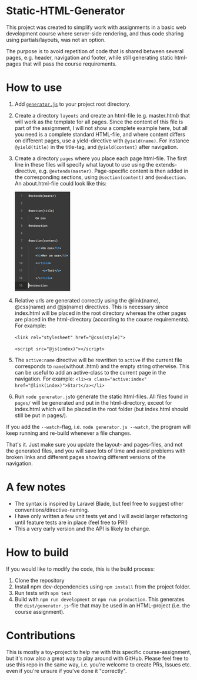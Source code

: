 # Static-HTML-Generator
This project was created to simplify work with assignments in a basic web development course where server-side rendering, and thus code sharing using partials/layouts, was not an option.

The purpose is to avoid repetition of code that is shared between several pages, e.g. header, navigation and footer, while still generating static html-pages that will pass the course requirements.

# How to use

1. Add [`generator.js`](https://raw.githubusercontent.com/Krisell/Static-HTML-Generator/master/dist/generator.js) to your project root directory.

2. Create a directory `layouts` and create an html-file (e.g. master.html) that will work as the template for all pages. Since the content of this file is part of the assignment, I will not show a complete example here, but all you need is a complete standard HTML-file, and where content differs on different pages, use a yield-directive with `@yield(name)`.
For instance `@yield(title)` in the title-tag, and `@yield(content)` after navigation.

3. Create a directory `pages` where you place each page html-file. The first line in these files will specify what layout to use using the extends-directive, e.g. `@extends(master)`.
Page-specific content is then added in the corresponding sections, using `@section(content)` and `@endsection`.
An about.html-file could look like this:

   ![](docs/about.png)

4. Relative urls are generated correctly using the @link(name), @css(name) and @js(name) directives. This is necessary since index.html will be placed in the root directory whereas the other pages are placed in the html-directory (according to the course requirements).
For example:

    `<link rel="stylesheet" href="@css(style)">`

    `<script src="@js(index)"></script>`


5. The `active:name` directive will be rewritten to `active` if the current file corresponds to `name`(without .html) and the empty string otherwise. This can be useful to add an active-class to the current page in the navigation.
For example: `<li><a class="active:index" href="@link(index)">Start</a></li>`

6. Run `node generator.js`to generate the static html-files. All files found in `pages/` will be generated and put in the html-directory, exceot for index.html which will be placed in the root folder (but index.html should still be put in pages/).

If you add the `--watch`-flag, i.e. `node generator.js --watch`, the program will keep running and re-build whenever a file changes.

That's it. Just make sure you update the layout- and pages-files, and not the generated files, and you will save lots of time and avoid problems with broken links and different pages showing different versions of the navigation.


# A few notes
* The syntax is inspired by Laravel Blade, but feel free to suggest other conventions/directive-naming.
* I have only written a few unit tests yet and I will avoid larger refactoring until feature tests are in place (feel free to PR!)
* This a very early version and the API is likely to change.


# How to build
If you would like to modify the code, this is the build process:
1. Clone the repository
2. Install npm dev-dependencies using `npm install` from the project folder.
3. Run tests with `npm test`
4. Build with `npm run development` or `npm run production`. This generates the `dist/generator.js`-file that may be used in an HTML-project (i.e. the course assignment).


# Contributions
This is mostly a toy-project to help me with this specific course-assignment, but it's now also a great way to play around with GitHub. Please feel free to use this repo in the same way, i.e. you're welcome to create PRs, Issues etc. even if you're unsure if you've done it "correctly".
